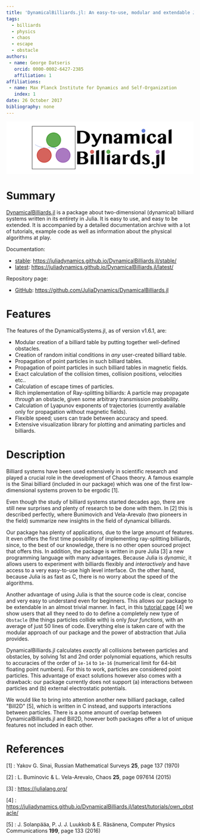 ```yaml
---
title: 'DynamicalBilliards.jl: An easy-to-use, modular and extendable Julia package for Dynamical Billiard systems in two dimensions.'
tags:
  - billiards
  - physics
  - chaos
  - escape
  - obstacle
authors:
 - name: George Datseris
   orcid: 0000-0002-6427-2385
   affiliation: 1
affiliations:
 - name: Max Planck Institute for Dynamics and Self-Organization
   index: 1
date: 26 October 2017
bibliography: none
---
```


![Logo of DynamicalBilliards.jl](DynBil_logo---Animated.gif)

# Summary

[DynamicalBilliards.jl](http://orcid.org/0000-0002-6427-2385) is a package about
two-dimensional (dynamical) billiard systems written in its entirety in Julia. It is easy to use, and easy to
be extended. It is accompanied by a detailed documentation archive with a lot of tutorials, example code as well as information about the physical algorithms at play.

Documentation:

* [stable](https://juliadynamics.github.io/DynamicalBilliards.jl/stable/): https://juliadynamics.github.io/DynamicalBilliards.jl/stable/
* [latest](https://juliadynamics.github.io/DynamicalBilliards.jl/latest/): https://juliadynamics.github.io/DynamicalBilliards.jl/latest/

Repository page:

* [GitHub](https://github.com/JuliaDynamics/DynamicalBilliards.jl): https://github.com/JuliaDynamics/DynamicalBilliards.jl

# Features
The features of the DynamicalSystems.jl, as of version v1.6.1, are:

* Modular creation of a billiard table by putting together well-defined obstacles.
* Creation of random initial conditions in *any* user-created billiard table.
* Propagation of point particles in such billiard tables.
* Propagation of point particles in such billiard tables in magnetic fields.
* Exact calculation of the collision times, collision positions, velocities etc..
* Calculation of escape times of particles.
* Rich implementation of Ray-splitting billiards: A particle may propagate *through* an obstacle, given some arbitrary transmission probability.
* Calculation of Lyapunov exponents of trajectories (currently available only for propagation without magnetic fields).
* Flexible speed; users can trade between accuracy and speed.
* Extensive visualization library for plotting and animating particles and billiards.



# Description
Billiard systems have been used extensively in scientific research and played a
crucial role in the development of Chaos theory. A famous example is the Sinai billiard
(included in our package) which was one of the first low-dimensional systems proven to be ergodic [1].

Even though the study of billiard systems started decades ago, there are still new
surprises and plenty of research to be done with them. In [2] this is described perfectly, where Bunimovich and Vela-Arevalo (two pioneers in the field) summarize
new insights in the field of dynamical billiards.

Our package has plenty of applications, due to the large amount of features. It even offers the first time possibility
of implementing ray-splitting billiards, since, to the best of our knowledge, there is no other open sourced project that offers this. In addition,
the package is written in pure Julia [3] a new programming language with many advantages.
Because Julia is *dynamic*, it allows users to experiment with billiards flexibly and *interactively* and have access to a very easy-to-use high level interface.
On the other hand, because Julia is as fast as C, there is no worry about the speed of the algorithms.

Another advantage of using Julia is that the source code is clear, concise and very easy to understand even for beginners. This allows our package to be extendable in an almost trivial manner. In fact, in this [tutorial page](https://juliadynamics.github.io/DynamicalBilliards.jl/latest/tutorials/own_obstacle/) [4] we show users that all they need to do to define a completely new type of `Obstacle` (the things particles collide with) is only *four functions*, with an average of just 50 lines of code. Everything else is taken care of with the modular approach of our package and the power of abstraction that Julia provides.

DynamicalBilliards.jl calculates *exactly* all collisions between particles and obstacles, by solving 1st and 2nd order polynomial equations, which results to accuracies of the order of `1e-14` to `1e-16` (numerical limit for 64-bit floating point numbers). For this to work, particles are considered point particles. This advantage of exact solutions however also comes with a drawback: our package currently does not support (a) interactions between particles and (b) external electrostatic potentials.

We would like to bring into attention another new billiard package, called "Bill2D" [5], which is written in C instead, and supports interactions between particles. There is a some amount of overlap between DynamicalBilliards.jl and Bill2D, however both packages offer a lot of unique features not included in each other.


# References

[1] : Yakov G. Sinai, Russian Mathematical Surveys **25**, page 137 (1970)

[2] : L. Buminovic & L. Vela-Arevalo, Chaos **25**, page 097614 (2015)

[3] : https://julialang.org/

[4] : https://juliadynamics.github.io/DynamicalBilliards.jl/latest/tutorials/own_obstacle/

[5] : J. Solanpääa, P. J. J. Luukkob & E. Räsänena, Computer Physics Communications **199**, page 133 (2016)
